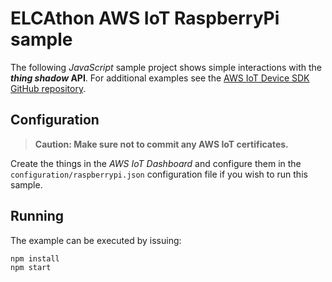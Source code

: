 # ELCAthon AWS IoT RaspberryPi sample
The following *JavaScript* sample project shows simple interactions with the ***thing shadow* API**. For additional examples see the [AWS IoT Device SDK GitHub repository](https://github.com/aws/aws-iot-device-sdk-js).

## Configuration
> **Caution: Make sure not to commit any AWS IoT certificates.**

Create the things in the *AWS IoT Dashboard* and configure them in the `configuration/raspberrypi.json` configuration file if you wish to run this sample.

## Running
The example can be executed by issuing:

    npm install
    npm start
